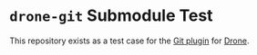 # `drone-git` Submodule Test

This repository exists as a test case for the [Git plugin][] for [Drone][].

[Git plugin]: https://github.com/drone-plugins/drone-git
[Drone]: https://github.com/drone/drone
